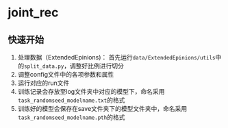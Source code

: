 # joint_rec
## 快速开始
1. 处理数据（ExtendedEpinions)：
  首先运行`data/ExtendedEpinions/utils`中的`split_data.py`，调整好比例进行切分
2. 调整config文件中的各项参数和属性
3. 运行对应的run文件
4. 训练记录会存放至log文件夹中对应的模型下，命名采用`task_randomseed_modelname.txt`的格式
5. 训练好的模型会保存在save文件夹下的模型文件夹中，命名采用`task_randomseed_modelname.pth`的格式
